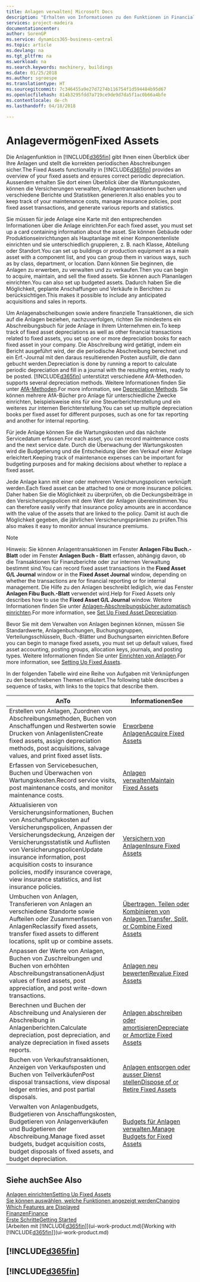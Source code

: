```yaml
---
title: Anlagen verwalten| Microsoft Docs
description: "Erhalten von Informationen zu den Funktionen in Financials und eine Übersicht erhalten, wie mit Anlagen gearbeitet wird."
services: project-madeira
documentationcenter: 
author: SorenGP
ms.service: dynamics365-business-central
ms.topic: article
ms.devlang: na
ms.tgt_pltfrm: na
ms.workload: na
ms.search.keywords: machinery, buildings
ms.date: 01/25/2018
ms.author: sgroespe
ms.translationtype: HT
ms.sourcegitcommit: 7c346455a9e27d7274b116754f1d594484b95d67
ms.openlocfilehash: 814b3295fdd7a719ce9de9d7da5f1ac0b66a4bfe
ms.contentlocale: de-ch
ms.lasthandoff: 04/18/2018

---
```

# <a name="fixed-assets"></a><span data-ttu-id="64f7a-103">Anlagevermögen</span><span class="sxs-lookup"><span data-stu-id="64f7a-103">Fixed Assets</span></span>
<span data-ttu-id="64f7a-104">Die Anlagenfunktion in [!INCLUDE[d365fin](includes/d365fin_md.md)] gibt Ihnen einen Überblick über Ihre Anlagen und stellt die korrekten periodischen Abschreibungen sicher.</span><span class="sxs-lookup"><span data-stu-id="64f7a-104">The Fixed Assets functionality in [!INCLUDE[d365fin](includes/d365fin_md.md)] provides an overview of your fixed assets and ensures correct periodic depreciation.</span></span> <span data-ttu-id="64f7a-105">Ausserdem erhalten Sie dort einen Überblick über die Wartungskosten, können die Versicherungen verwalten, Anlagentransaktionen buchen und verschiedene Berichte und Statistiken generieren.</span><span class="sxs-lookup"><span data-stu-id="64f7a-105">It also enables you to keep track of your maintenance costs, manage insurance policies, post fixed asset transactions, and generate various reports and statistics.</span></span>

<span data-ttu-id="64f7a-106">Sie müssen für jede Anlage eine Karte mit den entsprechenden Informationen über die Anlage einrichten.</span><span class="sxs-lookup"><span data-stu-id="64f7a-106">For each fixed asset, you must set up a card containing information about the asset.</span></span> <span data-ttu-id="64f7a-107">Sie können Gebäude oder Produktionseinrichtungen als Hauptanlage mit einer Komponentenliste einrichten und sie unterschiedlich gruppieren, z. B. nach Klasse, Abteilung oder Standort.</span><span class="sxs-lookup"><span data-stu-id="64f7a-107">You can set up buildings or production equipment as a main asset with a component list, and you can group them in various ways, such as by class, department, or location.</span></span> <span data-ttu-id="64f7a-108">Dann können Sie beginnen, die Anlagen zu erwerben, zu verwalten und zu verkaufen.</span><span class="sxs-lookup"><span data-stu-id="64f7a-108">Then you can begin to acquire, maintain, and sell the fixed assets.</span></span> <span data-ttu-id="64f7a-109">Sie können auch Plananlagen einrichten.</span><span class="sxs-lookup"><span data-stu-id="64f7a-109">You can also set up budgeted assets.</span></span> <span data-ttu-id="64f7a-110">Dadurch haben Sie die Möglichkeit, geplante Anschaffungen und Verkäufe in Berichten zu berücksichtigen.</span><span class="sxs-lookup"><span data-stu-id="64f7a-110">This makes it possible to include any anticipated acquisitions and sales in reports.</span></span>

<span data-ttu-id="64f7a-111">Um Anlagenabscheibungen sowie andere finanzielle Transaktionen, die sich auf die Anlagen beziehen, nachzuverfolgen, richten Sie mindestens ein Abschreibungsbuch für jede Anlage in Ihrem Unternehmen ein.</span><span class="sxs-lookup"><span data-stu-id="64f7a-111">To keep track of fixed asset depreciations as well as other financial transactions related to fixed assets, you set up one or more depreciation books for each fixed asset in your company.</span></span> <span data-ttu-id="64f7a-112">Die Abschreibung wird getätigt, indem ein Bericht ausgeführt wird, der die periodische Abschreibung berechnet und ein Erf.-Journal mit den daraus resultierenden Posten ausfüllt, die dann gebucht werden.</span><span class="sxs-lookup"><span data-stu-id="64f7a-112">Depreciation is done by running a report to calculate periodic depreciation and fill in a journal with the resulting entries, ready to be posted.</span></span> [!INCLUDE[d365fin](includes/d365fin_md.md)]<span data-ttu-id="64f7a-113"> unterstützt verschiedene AfA-Methoden.</span><span class="sxs-lookup"><span data-stu-id="64f7a-113"> supports several depreciation methods.</span></span> <span data-ttu-id="64f7a-114">Weitere Informationen finden Sie unter [AfA-Methoden](fa-depreciation-methods.md).</span><span class="sxs-lookup"><span data-stu-id="64f7a-114">For more information, see [Depreciation Methods](fa-depreciation-methods.md).</span></span> <span data-ttu-id="64f7a-115">Sie können mehrere AfA-Bücher pro Anlage für unterschiedliche Zwecke einrichten, beispielsweise eins für eine Steuerberichterstellung und ein weiteres zur internen Berichterstellung.</span><span class="sxs-lookup"><span data-stu-id="64f7a-115">You can set up multiple depreciation books per fixed asset for different purposes, such as one for tax reporting and another for internal reporting.</span></span>

<span data-ttu-id="64f7a-116">Für jede Anlage können Sie die Wartungskosten und das nächste Servicedatum erfassen.</span><span class="sxs-lookup"><span data-stu-id="64f7a-116">For each asset, you can record maintenance costs and the next service date.</span></span> <span data-ttu-id="64f7a-117">Durch die Überwachung der Wartungskosten wird die Budgetierung und die Entscheidung über den Verkauf einer Anlage erleichtert.</span><span class="sxs-lookup"><span data-stu-id="64f7a-117">Keeping track of maintenance expenses can be important for budgeting purposes and for making decisions about whether to replace a fixed asset.</span></span>

<span data-ttu-id="64f7a-118">Jede Anlage kann mit einer oder mehreren Versicherungspolicen verknüpft werden.</span><span class="sxs-lookup"><span data-stu-id="64f7a-118">Each fixed asset can be attached to one or more insurance policies.</span></span> <span data-ttu-id="64f7a-119">Daher haben Sie die Möglichkeit zu überprüfen, ob die Deckungsbeiträge in den Versicherungspolicen mit dem Wert der Anlagen übereinstimmen.</span><span class="sxs-lookup"><span data-stu-id="64f7a-119">You can therefore easily verify that insurance policy amounts are in accordance with the value of the assets that are linked to the policy.</span></span> <span data-ttu-id="64f7a-120">Damit ist auch die Möglichkeit gegeben, die jährlichen Versicherungsprämien zu prüfen.</span><span class="sxs-lookup"><span data-stu-id="64f7a-120">This also makes it easy to monitor annual insurance premiums.</span></span>

> [!NOTE]  
>   <span data-ttu-id="64f7a-121">Hinweis: Sie können Anlagentransaktionen im Fenster **Anlagen Fibu Buch.-Blatt** oder im Fenster **Anlagen Buch - Blatt** erfassen, abhängig davon, ob die Transaktionen für Finanzberichte oder zur internen Verwaltung bestimmt sind.</span><span class="sxs-lookup"><span data-stu-id="64f7a-121">You can record fixed asset transactions in the **Fixed Asset G/L Journal** window or in the **Fixed Asset Journal** window, depending on whether the transactions are for financial reporting or for internal management.</span></span> <span data-ttu-id="64f7a-122">Die Hilfe zu den Anlagen beschreibt lediglich, wie das Fenster **Anlagen Fibu Buch.-Blatt** verwendet wird.</span><span class="sxs-lookup"><span data-stu-id="64f7a-122">Help for Fixed Assets only describes how to use the **Fixed Asset G/L Journal** window.</span></span> <span data-ttu-id="64f7a-123">Weitere Informationen finden Sie unter [Anlagen-Abschreibungsbücher automatisch einrichten](fa-how-setup-depreciation.md).</span><span class="sxs-lookup"><span data-stu-id="64f7a-123">For more information, see [Set Up Fixed Asset Depreciation](fa-how-setup-depreciation.md).</span></span>

<span data-ttu-id="64f7a-124">Bevor Sie mit dem Verwalten von Anlagen beginnen können, müssen Sie Standardwerte, Anlagenbuchungen,  Buchungsgruppen, Verteilungsschlüsseln, Buch.-Blätter und Buchungsarten einrichten.</span><span class="sxs-lookup"><span data-stu-id="64f7a-124">Before you can begin to manage fixed assets, you must set up default values, fixed asset accounting, posting groups, allocation keys, journals, and posting types.</span></span> <span data-ttu-id="64f7a-125">Weitere Informationen finden Sie unter [Einrichten von Anlagen](fa-setup.md).</span><span class="sxs-lookup"><span data-stu-id="64f7a-125">For more information, see [Setting Up Fixed Assets](fa-setup.md).</span></span>

<span data-ttu-id="64f7a-126">In der folgenden Tabelle wird eine Reihe von Aufgaben mit Verknüpfungen zu den beschriebenen Themen erläutert.</span><span class="sxs-lookup"><span data-stu-id="64f7a-126">The following table describes a sequence of tasks, with links to the topics that describe them.</span></span>

| <span data-ttu-id="64f7a-127">An</span><span class="sxs-lookup"><span data-stu-id="64f7a-127">To</span></span> | <span data-ttu-id="64f7a-128">Informationen</span><span class="sxs-lookup"><span data-stu-id="64f7a-128">See</span></span> |
| --- | --- |
| <span data-ttu-id="64f7a-129">Erstellen von Anlagen, Zuordnen von Abschreibungsmethoden, Buchen von Anschaffungen und Restwerten sowie Drucken von Anlagenlisten</span><span class="sxs-lookup"><span data-stu-id="64f7a-129">Create fixed assets, assign depreciation methods, post acquisitions, salvage values, and print fixed asset lists.</span></span> |[<span data-ttu-id="64f7a-130">Erworbene Anlagen</span><span class="sxs-lookup"><span data-stu-id="64f7a-130">Acquire Fixed Assets</span></span>](fa-how-acquire.md) |
| <span data-ttu-id="64f7a-131">Erfassen von Servicebesuchen, Buchen und Überwachen von Wartungskosten.</span><span class="sxs-lookup"><span data-stu-id="64f7a-131">Record service visits, post maintenance costs, and monitor maintenance costs.</span></span> |[<span data-ttu-id="64f7a-132">Anlagen verwalten</span><span class="sxs-lookup"><span data-stu-id="64f7a-132">Maintain Fixed Assets</span></span>](fa-how-maintain.md) |
| <span data-ttu-id="64f7a-133">Aktualisieren von Versicherungsinformationen, Buchen von Anschaffungskosten auf Versicherungspolicen, Anpassen der Versicherungsdeckung, Anzeigen der Versicherungsstatistik und Auflisten von Versicherungspolicen</span><span class="sxs-lookup"><span data-stu-id="64f7a-133">Update insurance information, post acquisition costs to insurance policies, modify insurance coverage, view insurance statistics, and list insurance policies.</span></span> |[<span data-ttu-id="64f7a-134">Versichern von Anlagen</span><span class="sxs-lookup"><span data-stu-id="64f7a-134">Insure Fixed Assets</span></span>](fa-how-insure.md) |
| <span data-ttu-id="64f7a-135">Umbuchen von Anlagen, Transferieren von Anlagen an verschiedene Standorte sowie Aufteilen oder Zusammenfassen von Anlagen</span><span class="sxs-lookup"><span data-stu-id="64f7a-135">Reclassify fixed assets, transfer fixed assets to different locations, split up or combine assets.</span></span> |[<span data-ttu-id="64f7a-136">Übertragen, Teilen oder Kombinieren von Anlagen.</span><span class="sxs-lookup"><span data-stu-id="64f7a-136">Transfer, Split, or Combine Fixed Assets</span></span>](fa-how-trans-split-combine.md) |
| <span data-ttu-id="64f7a-137">Anpassen der Werte von Anlagen, Buchen von Zuschreibungen und Buchen von erhöhten Abschreibungstransationen</span><span class="sxs-lookup"><span data-stu-id="64f7a-137">Adjust values of fixed assets, post appreciation, and post write-down transactions.</span></span> |[<span data-ttu-id="64f7a-138">Anlagen neu bewerten</span><span class="sxs-lookup"><span data-stu-id="64f7a-138">Revalue Fixed Assets</span></span>](fa-how-revalue.md) |
| <span data-ttu-id="64f7a-139">Berechnen und Buchen der Abschreibung und Analysieren der Abschreibung in Anlagenberichten.</span><span class="sxs-lookup"><span data-stu-id="64f7a-139">Calculate depreciation, post depreciation, and  analyze depreciation in fixed assets reports.</span></span> |[<span data-ttu-id="64f7a-140">Anlagen abschreiben oder amortisieren</span><span class="sxs-lookup"><span data-stu-id="64f7a-140">Depreciate or Amortize Fixed Assets</span></span>](fa-how-depreciate-amortize.md) |
| <span data-ttu-id="64f7a-141">Buchen von Verkaufstransaktionen, Anzeigen von Verkaufsposten und Buchen von Teilverkäufen</span><span class="sxs-lookup"><span data-stu-id="64f7a-141">Post disposal transactions, view disposal ledger entries, and post partial disposals.</span></span> |[<span data-ttu-id="64f7a-142">Anlagen entsorgen oder ausser Dienst stellen</span><span class="sxs-lookup"><span data-stu-id="64f7a-142">Dispose of or Retire Fixed Assets</span></span>](fa-how-dispose-retire.md) |
| <span data-ttu-id="64f7a-143">Verwalten von Anlagenbudgets, Budgetieren von Anschaffungskosten, Budgetieren von Anlagenverkäufen und Budgetieren der Abschreibung.</span><span class="sxs-lookup"><span data-stu-id="64f7a-143">Manage fixed asset budgets, budget acquisition costs, budget disposals of fixed assets, and budget depreciation.</span></span> |[<span data-ttu-id="64f7a-144">Budgets für Anlagen verwalten.</span><span class="sxs-lookup"><span data-stu-id="64f7a-144">Manage Budgets for Fixed Assets</span></span>](fa-how-manage-budgets.md) |

## <a name="see-also"></a><span data-ttu-id="64f7a-145">Siehe auch</span><span class="sxs-lookup"><span data-stu-id="64f7a-145">See Also</span></span>
[<span data-ttu-id="64f7a-146">Anlagen einrichten</span><span class="sxs-lookup"><span data-stu-id="64f7a-146">Setting Up Fixed Assets</span></span>](fa-setup.md)  
[<span data-ttu-id="64f7a-147">Sie können auswählen, welche Funktionen angezeigt werden</span><span class="sxs-lookup"><span data-stu-id="64f7a-147">Changing Which Features are Displayed</span></span>](ui-experiences.md)  
[<span data-ttu-id="64f7a-148">Finanzen</span><span class="sxs-lookup"><span data-stu-id="64f7a-148">Finance</span></span>](finance.md)  
[<span data-ttu-id="64f7a-149">Erste Schritte</span><span class="sxs-lookup"><span data-stu-id="64f7a-149">Getting Started</span></span>](product-get-started.md)  
<span data-ttu-id="64f7a-150">[Arbeiten mit [!INCLUDE[d365fin](includes/d365fin_md.md)]](ui-work-product.md)</span><span class="sxs-lookup"><span data-stu-id="64f7a-150">[Working with [!INCLUDE[d365fin](includes/d365fin_md.md)]](ui-work-product.md)</span></span>

## [!INCLUDE[d365fin](includes/free_trial_md.md)]  
## [!INCLUDE[d365fin](includes/training_link_md.md)]

